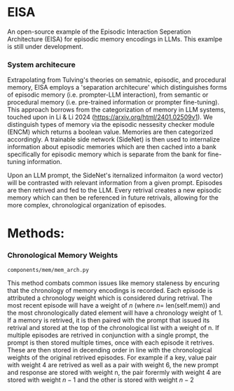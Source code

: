 # EISA
An open-source example of the Episodic Interaction Seperation Architecture (EISA) for episodic memory encodings in LLMs. This examlpe is still under development. 

### System architecure 
Extrapolating from Tulving's theories on sematnic, episodic, and procedural memory, EISA employs a 'separation architecure' which distinguishes forms of episodic memory (i.e. prompter-LLM interaction), from semantic or procedural memory (i.e. pre-trained information or prompter fine-tuning). This approach borrows from the categorization of memory in LLM systems, touched upon in Li & Li 2024 (https://arxiv.org/html/2401.02509v1). We distinguish types of memory via the episodic nessesity checker module (ENCM) which returns a boolean value. Memories are then categorized accordingly. A trainable side network (SideNet) is then used to internalize information about episodic memories which are then cached into a bank specifically for episodic memory which is separate from the bank for fine-tuning information. 

Upon an LLM prompt, the SideNet's iternalized informaiton (a word vector) will be contrasted with relevant information from a given prompt. Episodes are then retrived and fed to the LLM. Every retrival creates a new episodic memory which can then be referenced in future retrivals, allowing for the more complex, chronological organization of episodes. 

# Methods: 

### Chronological Memory Weights

```
components/mem/mem_arch.py
```
This method combats common issues like memory staleness by encuring that the chronology of memory encodings is recorded. Each episode is attributed a chronology weight which is considered during retrival. The most recent episode will have a weight of $n$ (where $n =$ len(self.mem)) and the most chronologically dated element will have a chronology weight of 1. If a memory is retrived, it is then paired with the prompt that issued its retrival and stored at the top of the chronological list with a weight of n. If multiple episodes are retrived in conjunction with a single prompt, the prompt is then stored multiple times, once with each episode it retrives. These are then stored in decending order in line with the chronological weights of the original retrived episodes. For example if a key, value pair with weight 4 are retrived as well as a pair with weight 6, the new prompt and response are stored with weight n, the pair forermly with weight 4 are stored with weight $n-1$ and the other is stored with weight $n-2$